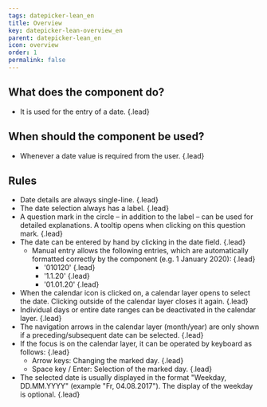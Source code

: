 ```yaml
---
tags: datepicker-lean_en
title: Overview
key: datepicker-lean-overview_en
parent: datepicker-lean_en
icon: overview
order: 1
permalink: false  
---
```


## What does the component do?
* It is used for the entry of a date. {.lead}

## When should the component be used?
* Whenever a date value is required from the user. {.lead}

## Rules    
* Date details are always single-line. {.lead}
* The date selection always has a label. {.lead}
* A question mark in the circle – in addition to the label – can be used for detailed explanations. A <sbb-link variant="inline" type="button" href="/en/design-system/lean/components/tooltip/">tooltip</sbb-link> opens when clicking on this question mark. {.lead}
* The date can be entered by hand by clicking in the date field. {.lead}
    * Manual entry allows the following entries, which are automatically formatted correctly by the component (e.g. 1 January 2020): {.lead}
        * '010120' {.lead}
        * '1.1.20' {.lead}
        * '01.01.20' {.lead}
* When the calendar icon is clicked on, a calendar layer opens to select the date. Clicking outside of the calendar layer closes it again. {.lead}
* Individual days or entire date ranges can be deactivated in the calendar layer. {.lead}
* The navigation arrows in the calendar layer (month/year) are only shown if a preceding/subsequent date can be selected. {.lead}
* If the focus is on the calendar layer, it can be operated by keyboard as follows: {.lead}
    * Arrow keys: Changing the marked day. {.lead}
    * Space key / Enter: Selection of the marked day. {.lead}
* The selected date is usually displayed in the format "Weekday, DD.MM.YYYY" (example "Fr, 04.08.2017"). The display of the weekday is optional. {.lead}